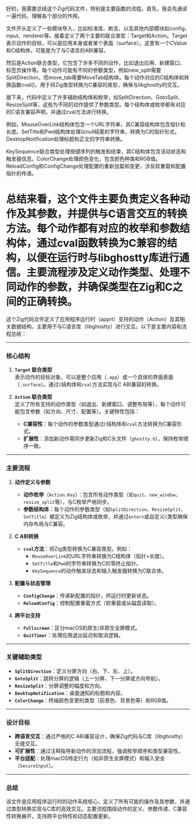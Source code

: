 好的，我需要总结这个Zig代码文件，特别是主要函数的流程。首先，我会先通读一遍代码，理解各个部分的作用。

文件开头定义了一些模块导入，比如标准库、断言、以及其他内部模块如config、input、renderer等。接着定义了两个主要的联合类型：Target和Action。Target表示动作的目标，可以是应用本身或者某个表面（surface）。这里有一个CValue和C结构体，可能是为了与C语言的ABI兼容。

然后是Action联合类型，它包含了许多不同的动作，比如退出应用、新建窗口、标签页操作等。每个动作可能有不同的参数类型，例如new_split需要SplitDirection，而move_tab需要MoveTab结构体。每个动作对应的C结构体和转换函数cval()，用于将Zig类型转换为C兼容的类型，确保与libghostty的交互。

接下来，代码中定义了许多辅助结构体和枚举，如SplitDirection、GotoSplit、ResizeSplit等，这些为不同的动作提供了参数类型。每个结构体或枚举都有对应的C语言兼容声明，并通过cval方法进行转换。

例如，MouseOverLink结构体包含一个URL字符串，其C兼容结构体包含指针和长度。SetTitle和Pwd结构体处理以null结尾的字符串，转换为C的指针形式。DesktopNotification处理标题和正文的字符串转换。

KeySequence联合类型处理按键序列的触发和结束，其C结构体包含活动状态和触发器信息。ColorChange处理颜色变化，包含颜色种类和RGB值。ReloadConfig和ConfigChange处理配置的重新加载和变更，涉及软重载和配置指针的传递。

总结来看，这个文件主要负责定义各种动作及其参数，并提供与C语言交互的转换方法。每个动作都有对应的枚举和参数结构体，通过cval函数转换为C兼容的结构，以便在运行时与libghostty库进行通信。主要流程涉及定义动作类型、处理不同动作的参数，并确保类型在Zig和C之间的正确转换。
================================================
这个Zig代码文件定义了应用程序运行时（apprt）支持的动作（Action）及其相关数据结构，主要用于与C语言库（libghostty）进行交互。以下是主要内容和流程总结：

---

### **核心结构**
1. **`Target` 联合类型**  
   表示动作的目标对象，可以是整个应用（`.app`）或一个具体的界面表面（`.surface`）。通过`C`结构体和`cval`方法实现与C ABI兼容的转换。

2. **`Action` 联合类型**  
   定义了所有支持的动作类型（如退出、新建窗口、调整布局等），每个动作可能包含参数（如方向、尺寸、配置等）。关键特性包括：
   - **C兼容性**：每个动作的参数类型通过`C`结构体和`cval`方法转换为C兼容形式。
   - **扩展性**：添加新动作需同步更新Zig和C头文件（`ghostty.h`），保持枚举顺序一致。

---

### **主要流程**
1. **动作定义与参数**  
   - **动作枚举**（`Action.Key`）：包含所有动作类型（如`quit`、`new_window`、`resize_split`等），与C枚举严格同步。
   - **参数结构体**：每个动作的参数类型（如`SplitDirection`、`ResizeSplit`、`SetTitle`）被定义为Zig结构体或枚举，并通过`extern`或自定义`C`类型确保内存布局与C兼容。

2. **C ABI转换**  
   - **`cval`方法**：将Zig类型转换为C兼容类型。例如：
     - `MouseOverLink`的URL字符串转换为C结构体（指针+长度）。
     - `SetTitle`和`Pwd`的字符串转换为C的零终止指针。
     - `KeySequence`的动作触发状态和输入触发器转换为C联合体。

3. **配置与状态管理**  
   - **`ConfigChange`**：传递新配置的指针，供运行时更新状态。
   - **`ReloadConfig`**：控制配置重载方式（软重载或从磁盘读取）。

4. **跨平台支持**  
   - **`Fullscreen`**：区分macOS的原生/非原生全屏模式。
   - **`QuitTimer`**：处理应用退出延迟和取消逻辑。

---

### **关键辅助类型**
- **`SplitDirection`**：定义分屏方向（右、下、左、上）。
- **`GotoSplit`**：跳转分屏的逻辑（上一分屏、下一分屏或方向导航）。
- **`ResizeSplit`**：分屏调整的幅度和方向。
- **`DesktopNotification`**：桌面通知的标题和内容。
- **`ColorChange`**：终端颜色变更的类型（前景色、背景色等）和RGB值。

---

### **设计目标**
- **跨语言交互**：通过严格的C ABI兼容设计，确保Zig代码与C库（libghostty）无缝交互。
- **可扩展性**：通过注释指导新动作的添加流程，强调枚举顺序和类型兼容性。
- **平台适配**：处理macOS特定行为（如非原生全屏模式）和输入安全（`SecureInput`）。

---

### **总结**
该文件是应用程序运行时的动作系统核心，定义了所有可能的操作及其参数，并通过类型转换实现与C库的高效交互。主要流程围绕动作的定义、参数传递、C兼容性转换展开，支持跨平台特性和动态配置更新。
